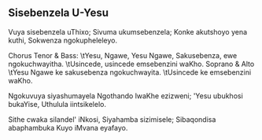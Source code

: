 ## Sisebenzela U-Yesu

Vuya sisebenzela uThixo; Sivuma ukumsebenzela;
Konke akutshoyo yena kuthi, Sokwenza ngokupheleleyo.

Chorus
Tenor & Bass:
\tYesu, Ngawe, Yesu Ngawe, Sakusebenza, ewe ngokuchwayitha.
\tUsincede, usincede emsebenzini waKho.
Soprano & Alto
\tYesu Ngawe ke sakusebenza ngokuchwayita.
\tUsincede ke emsebenzini waKho.

Ngokuvuya siyashumayela Ngothando lwaKhe ezizweni;
'Yesu ubukhosi bukaYise, Uthulula iintsikelelo.

Sithe cwaka silandel' iNkosi, Siyahamba sizimisele;
Sibaqondisa abaphambuka Kuyo iMvana eyafayo.

